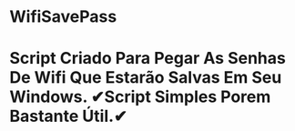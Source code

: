 # WifiSavePass

<h1> Script Criado Para Pegar As Senhas De Wifi Que Estarão Salvas Em Seu Windows.
✔Script Simples Porem Bastante Útil.✔
